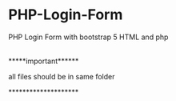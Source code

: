 # PHP-Login-Form
PHP Login Form with bootstrap 5 HTML and php

<br>
*****important******
<br>

all files should be in same folder
<br>

********************<br>

